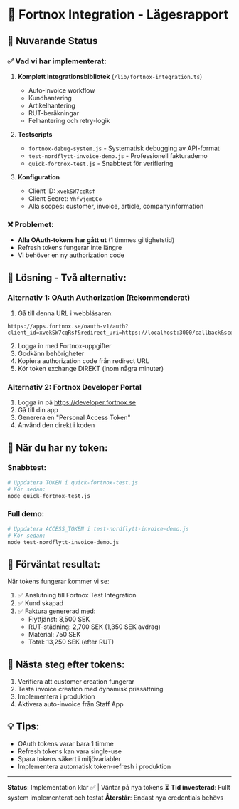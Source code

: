 # 🔐 Fortnox Integration - Lägesrapport

## 📍 Nuvarande Status

### ✅ Vad vi har implementerat:
1. **Komplett integrationsbibliotek** (`/lib/fortnox-integration.ts`)
   - Auto-invoice workflow
   - Kundhantering
   - Artikelhantering
   - RUT-beräkningar
   - Felhantering och retry-logik

2. **Testscripts**
   - `fortnox-debug-system.js` - Systematisk debugging av API-format
   - `test-nordflytt-invoice-demo.js` - Professionell fakturademo
   - `quick-fortnox-test.js` - Snabbtest för verifiering

3. **Konfiguration**
   - Client ID: `xvekSW7cqRsf`
   - Client Secret: `YhfvjemECo`
   - Alla scopes: customer, invoice, article, companyinformation

### ❌ Problemet:
- **Alla OAuth-tokens har gått ut** (1 timmes giltighetstid)
- Refresh tokens fungerar inte längre
- Vi behöver en ny authorization code

## 🔧 Lösning - Två alternativ:

### Alternativ 1: OAuth Authorization (Rekommenderat)
1. Gå till denna URL i webbläsaren:
```
https://apps.fortnox.se/oauth-v1/auth?client_id=xvekSW7cqRsf&redirect_uri=https://localhost:3000/callback&scope=customer+invoice+article+companyinformation&state=test123&response_type=code
```

2. Logga in med Fortnox-uppgifter
3. Godkänn behörigheter
4. Kopiera authorization code från redirect URL
5. Kör token exchange DIREKT (inom några minuter)

### Alternativ 2: Fortnox Developer Portal
1. Logga in på https://developer.fortnox.se
2. Gå till din app
3. Generera en "Personal Access Token"
4. Använd den direkt i koden

## 📝 När du har ny token:

### Snabbtest:
```bash
# Uppdatera TOKEN i quick-fortnox-test.js
# Kör sedan:
node quick-fortnox-test.js
```

### Full demo:
```bash
# Uppdatera ACCESS_TOKEN i test-nordflytt-invoice-demo.js
# Kör sedan:
node test-nordflytt-invoice-demo.js
```

## 🎯 Förväntat resultat:
När tokens fungerar kommer vi se:
1. ✅ Anslutning till Fortnox Test Integration
2. ✅ Kund skapad
3. ✅ Faktura genererad med:
   - Flyttjänst: 8,500 SEK
   - RUT-städning: 2,700 SEK (1,350 SEK avdrag)
   - Material: 750 SEK
   - Total: 13,250 SEK (efter RUT)

## 🚀 Nästa steg efter tokens:
1. Verifiera att customer creation fungerar
2. Testa invoice creation med dynamisk prissättning
3. Implementera i produktion
4. Aktivera auto-invoice från Staff App

## 💡 Tips:
- OAuth tokens varar bara 1 timme
- Refresh tokens kan vara single-use
- Spara tokens säkert i miljövariabler
- Implementera automatisk token-refresh i produktion

---

**Status**: Implementation klar ✅ | Väntar på nya tokens ⏳
**Tid investerad**: Fullt system implementerat och testat
**Återstår**: Endast nya credentials behövs